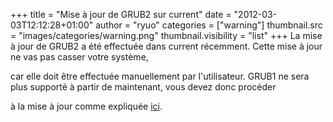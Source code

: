 +++
title = "Mise à jour de GRUB2 sur current"
date = "2012-03-03T12:12:28+01:00"
author = "ryuo"
categories = ["warning"]
thumbnail.src = "images/categories/warning.png"
thumbnail.visibility = "list"
+++
La mise à jour de GRUB2 a été effectuée dans current récemment. Cette mise à jour ne vas pas casser votre système,  

 car elle doit être effectuée manuellement par l'utilisateur. GRUB1 ne sera plus supporté à partir de maintenant, vous devez donc procéder  

 à la mise à jour comme expliquée [ici](/docs/upgrade.html#_grub2_upgrade).  
